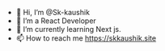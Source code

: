 - 👋 Hi, I’m @Sk-kaushik
- 👀 I’m a React Developer
- 🌱 I’m currently learning Next js.
- 📫 How to reach me https://skkaushik.site

